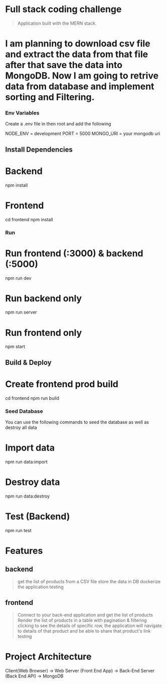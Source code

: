 # Full stack coding challenge

> Application built with the MERN stack.

# I am planning to download csv file and extract the data from that file after that save the data into MongoDB. Now I am going to retrive data from database and implement sorting and Filtering.

### Env Variables

Create a .env file in then root and add the following

NODE_ENV = development
PORT = 5000
MONGO_URI = your mongodb uri

## Install Dependencies

# Backend

npm install

# Frontend

cd frontend
npm install

### Run

# Run frontend (:3000) & backend (:5000)

npm run dev

# Run backend only

npm run server

# Run frontend only

npm start

## Build & Deploy

# Create frontend prod build

cd frontend
npm run build

### Seed Database

You can use the following commands to seed the database as well as destroy all data

# Import data

npm run data:import

# Destroy data

npm run data:destroy

# Test (Backend)

npm run test

# Features

## backend

> get the list of products from a CSV file
> store the data in DB
> dockerize the application
> testing

## frontend

> Connect to your back-end application and get the list of products
> Render the list of products in a table with pagination \& filtering
> clicking to see the details of specific row, the application will navigate
> to details of that product and be able to share that product's link
> testing

# Project Architecture

Client(Web Browser) -> Web Server (Front End App) -> Back-End Server (Back End API) -> MongoDB

